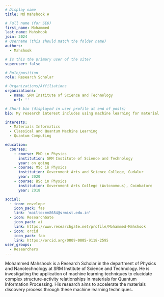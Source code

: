 ```yaml
---
# Display name
title: Md Mahshook A

# Full name (for SEO)
first_name: Mohammed
last_name: Mahshook
join: 2024
# Username (this should match the folder name)
authors:
  - Mahshook

# Is this the primary user of the site?
superuser: false

# Role/position
role: Research Scholar

# Organizations/Affiliations
organizations:
  - name: SRM Institute of Science and Technology
    url: ''

# Short bio (displayed in user profile at end of posts)
bio: My research interest includes using machine learning for material property prediction and accelerated materials discovery.

interests:
  - Materials Informatics
  - Classical and Quantum Machine Learning
  - Quantum Computing

education:
  courses:
    - course: PhD in Physics
      institution: SRM Institute of Science and Technology
      year: on going
    - course: MSc in Physics
      institution: Government Arts and Science College, Gudalur
      year: 2020
    - course: BSc in Physics
      institution: Government Arts College (Autonomous), Coimbatore
      year: 2018

social:
  - icon: envelope
    icon_pack: fas
    link: 'mailto:mm8684@srmist.edu.in'
  - icon: ResearchGate
    icon_pack: ai
    link: https://www.researchgate.net/profile/Mohammed-Mahshook
  - icon: orcid
    icon_pack: fab
    link: https://orcid.org/0009-0005-9118-2595
user_groups:
  - Researchers
---
```


  Mohammed Mahshook is a Research Scholar in the department of Physics and Nanotechnology at SRM Institute of Science and Technology. He is investigating the application of machine learning techniques to elucidate complex structure-activity relationships in materials for Quantum Information Processing. His research aims to accelerate the materials discovery process through these machine learning techniques.

